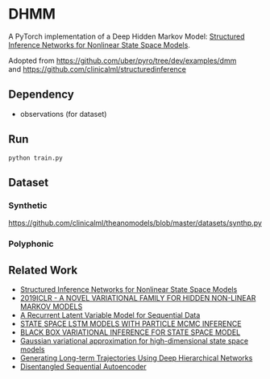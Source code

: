 # DHMM
A PyTorch implementation of a Deep Hidden Markov Model: [Structured Inference Networks for Nonlinear State Space Models](https://arxiv.org/pdf/1609.09869.pdf).

Adopted from https://github.com/uber/pyro/tree/dev/examples/dmm  
         and https://github.com/clinicalml/structuredinference


## Dependency

- observations (for dataset)

## Run

```
python train.py
```


## Dataset

### Synthetic
https://github.com/clinicalml/theanomodels/blob/master/datasets/synthp.py
### Polyphonic


## Related Work

- [Structured Inference Networks for Nonlinear State Space Models](https://arxiv.org/pdf/1609.09869.pdf)
- [2019ICLR - A NOVEL VARIATIONAL FAMILY FOR HIDDEN NON-LINEAR MARKOV MODELS](https://openreview.net/pdf?id=SJMO2iCct7)
- [A Recurrent Latent Variable Model for Sequential Data](https://arxiv.org/pdf/1506.02216.pdf)
- [STATE SPACE LSTM MODELS WITH PARTICLE MCMC INFERENCE](https://arxiv.org/pdf/1711.11179.pdf)
- [BLACK BOX VARIATIONAL INFERENCE FOR STATE SPACE MODEL](Shttps://arxiv.org/pdf/1511.07367.pdf)
- [Gaussian variational approximation for high-dimensional state space models](https://arxiv.org/pdf/1801.07873.pdf)
- [Generating Long-term Trajectories Using Deep Hierarchical Networks](http://papers.nips.cc/paper/6520-generating-long-term-trajectories-using-deep-hierarchical-networks.pdf)
- [Disentangled Sequential Autoencoder](https://arxiv.org/pdf/1803.02991.pdf)
